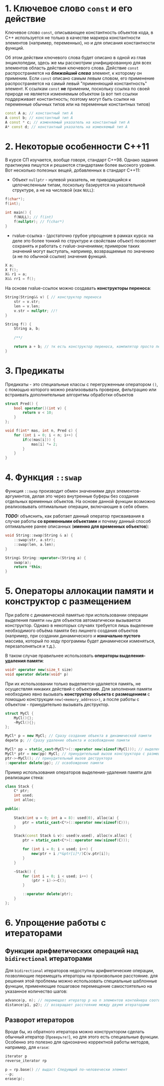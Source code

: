 # 1. Ключевое слово `const` и его действие

Ключевое слово `const`, описывающее константность объектов кода, в С++ используется не только в качестве маркера константности элементов (например, переменных), но и для описания константности функций. 

Об этом действии ключевого слова будет описано в одной из глав энциклопедии, здесь же мы рассмотрим унифицированную для всех элементов область действия ключевого слова. Действие `const` распространяется на ***ближайший слева*** элемент, к которому он применим. Если `const` описано самым левым словом, его применение распространяется на самый левый "применяющий константность" элемент. К ссылкам `const` **не** применим, поскольку ссылка по своей природе не является изменяемым объектом (а вот тип ссылки поддерживает константность; поэтому могут быть ссылки на переменные обычных типов или на переменные константных типов)


```cpp
const A a; // константный тип А
A const b; // константный тип А
A const * c; // изменяемый указатель на константный тип А
A* const d; // константный указатель на изменяемый тип А
```

# 2. Некоторые особенности С++11

В курсе СП изучается, вообще говоря, стандарт С++98. Однако задания практикума пишутся и решаются стандартами более высокого уровня. Вот несколько полезных вещей, добавленных в стандарт С++11:

 + Объект `nullptr` - нулевой указатель, не приводящийся к целочисленным типам, поскольку базируется на указательной структуре, а не на числовой (как `NULL`):
```cpp
f(char*);
f(int);

int main() {
    f(NULL); // f(int)
    f(nullptr); // f(char*)
}
```

 + rvalue-ссылка - (достаточно грубое упрощение в рамках курса: на деле это более тонкий по структуре и свойствам объект) позволяет сохранять и работать с rvalue-значениями; примером таких значений могут выступать, например, возвращаемые по значению (а не по обычной ссылке) значения функций.
```cpp
X a;
X f();
X& r1 = a;
X&& rr1 = f();
```

   На основе rvalue-ссылок можно создавать **конструкторы переноса**:
```cpp
String(String&& v) { // конструктор переноса
    str = v.str;
    len = v.len;
    v.str = nullptr; //!
} 

String f() {
    String a, b;
    
    /**/

    return a + b; // тк есть конструктор переноса, компилятор просто передаст указатель на динамическую память временного объекта, а не создаст новую - скопирует - удалит старую
}
```


# 3. Предикаты

Предикаты - это специальные классы с перегруженным оператором `()`, с помощью которого можно реализовывать проверки, фильтрацию или встраивать дополнительные алгоритмы обработки объектов

```cpp
struct Pred() {
    bool operator()(int v) {
        return v < 10;
    }
};

void f(int* mas, int n, Pred c) {
    for (int i = 0; i < n; i++) {
        if(c(mas[i])) {
            mas[i] *= 2;
        }
    }
}
```


# 4. Функция `::swap`

Функция `::swap` производит обмен значениями двух элементов-аргументов, делая это через внутренные буферы без создания отдельных временных объектов. На основе данной функции возможно реализовывать оптимальные операции, включающие в себя обмен.

***TODO:*** объяснить, как работает данный оператор присваивания в случае работы **со временными объектами** и почему данный способ оптимальнее ранее описанных (**именно для временных объектов**):
```cpp
void String::swap(String & a) {
    ::swap(str, a.str);
    ::swap(len, a.len);
}

String& String::operator=(String a) {
    swap(a);
    return *this;
}
```


# 5. Операторы аллокации памяти и конструктор с размещением

При работе с динамической памятью при использовании операции выделения памяти `new` для объектов автоматически вызывается конструктор. Однако в некоторых случаях требуется лишь выделение необходимого объёма памяти без лишнего создания объектов (например, при создании динамического и **изначально пустого** массива, который по ходу программы будет динамически изменяться, перезаполняться и т.д.). 

В таком случае правильнее использовать **операторы выделения-удаления памяти**:
```cpp
void* operator new(size_t size)
void operator delete(void* p)
```

При их использовании только выделяется-удаляется память, не осуществляя никаких действий с объектами. Для заполнения памяти необходимо явно вызывать **конструктор объекта с размещением** с помощью конструкции `new(<memory_address>)`,  а после работы с объектом - принудительно вызывать деструктор.

```cpp
struct MyCl {
    MyCl(){};
    ~MyCl(){};
};

MyCl* p = new MyCl; // Сразу создание объекта в динамической памяти
depete p; // Сразу удаление объекта и освобождение памяти

MyCl* pp = static_cast<MyCl*>(::operator new(sizeof(MyCl))); // выделение ТОЛЬКО памяти
MyCl* ptr = new(pp) MyCl; // принудительный вызов конструктора с размещением
ptr->~MyCl(); // принудительный вызов деструктора
::operator delete(pp); // освобождение памяти
```

Пример использования операторов выделения-удаления памяти для реализации стека:

```cpp
class Stack {
    C* ptr;
    int used;
    int alloc;

public:
    
    Stack(int u = 0; int a = 8): used(0), alloc(a) {
        ptr = static_cast<C*>(::operator new(sizeof(C)));
    }

    Stack(const Stack & v): used(v.used), alloc(v.alloc) {
        ptr = static_cast<C*>(::operator new(sizeof(C)));

        for (int i = 0; i < used; i++) {
            new(ptr + i /*&ptr[i]*/)C(v.ptr[i]);
        }
    }

    ~Stack() {
        for (int i = 0; i < used; i++) {
            (ptr + i)->~C();
        }

        ::operator delete(ptr);
    }
};
```


# 6. Упрощение работы с итераторами

## Функции арифметических операций над `bidirectional` итераторами

Для `bidirectional` итераторов недоступны арифметические операции, позволяющие перемещать итераторы на произвольное расстояние. для решения этой проблемы можно использовать специальные шаблонные функции, применяющие пошаговое перемещение самостоятельно на указанное количество шагов:

```cpp
advance(p, n); // перемещает итератор p на n элементов контейнера соответственно логике перемещения итератора (прямой или обратный итератор, соответственно)
distance(p1, p2); // возвращает расстояние между двумя итераторами
```

## Разворот итераторов

Вроде бы, из обратного итератора можно конструктором сделать обычный итератор (`Проверьте!`), но для этого есть специальные функции. Особенно это полезно для однозначно корректной работы методов, например, для `erase`:

```cpp
iterator p
reverse_iterator rp

p = rp.base() // выдаст Следующий по-человечески элемент
--p;
erase(p);
```

